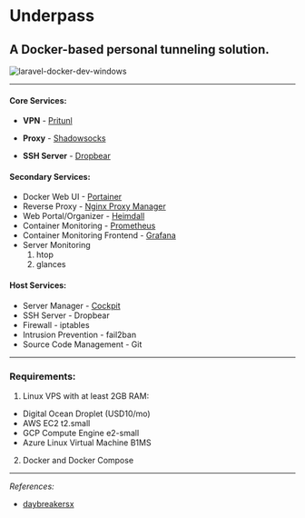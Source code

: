 # Underpass

## A Docker-based personal tunneling solution.

![laravel-docker-dev-windows](https://user-images.githubusercontent.com/9207205/82763077-731ea700-9e37-11ea-9002-7268133e21a3.png)

***

#### Core Services:
- **VPN** - [Pritunl](https://hub.docker.com/r/jippi/pritunl)

- **Proxy** - [Shadowsocks](https://github.com/EasyPi/docker-shadowsocks-libev)

- **SSH Server** - [Dropbear](https://matt.ucc.asn.au/dropbear/dropbear.html)

#### Secondary Services:
- Docker Web UI - [Portainer](https://hub.docker.com/r/portainer/portainer)
- Reverse Proxy - [Nginx Proxy Manager](https://hub.docker.com/r/jlesage/nginx-proxy-manager)
- Web Portal/Organizer - [Heimdall](https://hub.docker.com/r/linuxserver/heimdall)
- Container Monitoring - [Prometheus](https://hub.docker.com/r/prom/prometheus)
- Container Monitoring Frontend - [Grafana](https://hub.docker.com/r/grafana/grafana)
- Server Monitoring
  1. htop
  2. glances

#### Host Services:
- Server Manager - [Cockpit](https://cockpit-project.org/)
- SSH Server - Dropbear
- Firewall - iptables
- Intrusion Prevention - fail2ban
- Source Code Management - Git

***

### Requirements:
1. Linux VPS with at least 2GB RAM:
  - Digital Ocean Droplet (USD10/mo)
  - AWS EC2 t2.small
  - GCP Compute Engine e2-small
  - Azure Linux Virtual Machine B1MS

2. Docker and Docker Compose

***

_References:_

- [daybreakersx](https://github.com/daybreakersx)
